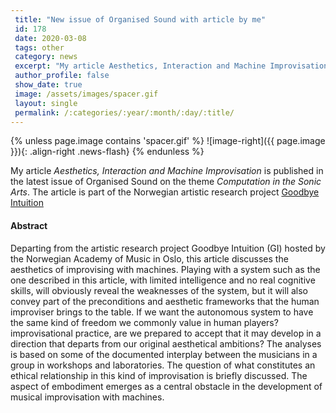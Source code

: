 ```yaml
---
 title: "New issue of Organised Sound with article by me"
 id: 178
 date: 2020-03-08
 tags: other
 category: news
 excerpt: "My article Aesthetics, Interaction and Machine Improvisation is published in the latest issue of Organised Sound on the theme Computation in the Sonic Arts. The article is part of the Norwegian artist..."
 author_profile: false
 show_date: true
 image: /assets/images/spacer.gif
 layout: single
 permalink: /:categories/:year/:month/:day/:title/
---
```

{% unless page.image contains 'spacer.gif' %}
   ![image-right]({{ page.image }}){: .align-right .news-flash}
{% endunless %}

My article <em>Aesthetics, Interaction and Machine Improvisation</em> is published in the latest issue of Organised Sound on the theme <em>Computation in the Sonic Arts</em>. The article is part of the Norwegian artistic research project <a href="https://www.researchcatalogue.net/view/411228/424771">Goodbye Intuition</a>

<h4>Abstract</h4>

Departing from the artistic research project Goodbye Intuition (GI) hosted by the Norwegian Academy of Music in Oslo, this article discusses the aesthetics of improvising with machines. Playing with a system such as the one described in this article, with limited intelligence and no real cognitive skills, will obviously reveal the weaknesses of the system, but it will also convey part of the preconditions and aesthetic frameworks that the human improviser brings to the table. If we want the autonomous system to have the same kind of freedom we commonly value in human players? improvisational practice, are we prepared to accept that it may develop in a direction that departs from our original aesthetical ambitions? The analyses is based on some of the documented interplay between the musicians in a group in workshops and laboratories. The question of what constitutes an ethical relationship in this kind of improvisation is briefly discussed. The aspect of embodiment emerges as a central obstacle in the development of musical improvisation with machines.

